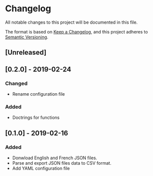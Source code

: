 # Changelog
All notable changes to this project will be documented in this file.

The format is based on [Keep a Changelog](https://keepachangelog.com/en/1.0.0/),
and this project adheres to [Semantic Versioning](https://semver.org/spec/v2.0.0.html).

## [Unreleased]

## [0.2.0] - 2019-02-24
### Changed
- Rename configuration file

### Added
- Doctrings for functions

## [0.1.0] - 2019-02-16
### Added
- Donwload English and French JSON files.
- Parse and export JSON files data to CSV format.
- Add YAML configuration file


